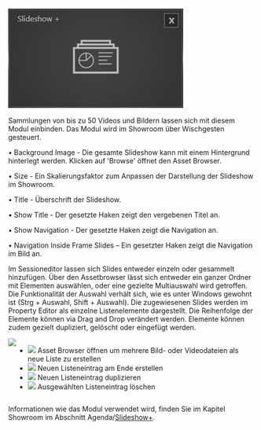 ![SlideShowModul](../img/Manager/Module/Slideshowplus_Module.PNG) 

Sammlungen von bis zu 50 Videos und Bildern lassen sich mit diesem Modul einbinden.
Das Modul wird im Showroom über Wischgesten gesteuert.




•    Background Image - Die gesamte Slideshow kann mit einem Hintergrund hinterlegt werden. Klicken auf 'Browse' öffnet den Asset Browser. 



•    Size - Ein Skalierungsfaktor zum Anpassen der Darstellung der Slideshow im Showroom. 



•    Title - Überschrift der Slideshow.



•    Show Title - Der gesetzte Haken zeigt den vergebenen Titel an.



•    Show Navigation - Der gesetzte Haken zeigt die Navigation an. 



•    Navigation Inside Frame Slides – Ein gesetzter Haken zeigt die Navigation im Bild an. 


Im Sessioneditor lassen sich Slides entweder einzeln oder gesammelt hinzufügen. Über den Assetbrowser lässt sich entweder ein ganzer Ordner mit Elementen auswählen, oder eine gezielte Multiauswahl wird getroffen. Die Funktionalität der Auswahl verhält sich, wie es unter Windows gewohnt ist (Strg + Auswahl, Shift + Auswahl).
Die zugewiesenen Slides werden im Property Editor als einzelne Listenelemente dargestellt. Die Reihenfolge der Elemente können via Drag and Drop verändert werden. Elemente können zudem gezielt dupliziert, gelöscht oder eingefügt werden.

<div style="display: flex; justify-content: space-between;">

<div>
        <img src="../../img/Manager/Module/Slideshowplus_PropertyEditor.PNG" />
</div>

<ul>
    <li><div><img src="../../img/Manager/Module/Storyboardplus_Icon_Folder.PNG" /> Asset Browser öffnen um mehrere Bild- oder Videodateien als neue Liste zu erstellen</div> </li>
    <li><div>
        <img src="../../img/Manager/Module/Storyboardplus_Icon_New.PNG"/> Neuen Listeneintrag am Ende erstellen
    </div></li>
    <li><div><img src="../../img/Manager/Module/Storyboardplus_Icon_Duplicate.PNG"/> Neuen Listeneintrag duplizieren</div></li>
    <li><div><img src="../../img/Manager/Module/Storyboardplus_Icon_Delete.PNG"/> Ausgewählten Listeneintrag löschen</div></li>
</ul>


</div>

Informationen wie das Modul verwendet wird, finden Sie im Kapitel Showroom im Abschnitt Agenda/[Slideshow+](../../agendaalternate/#slideshow).


